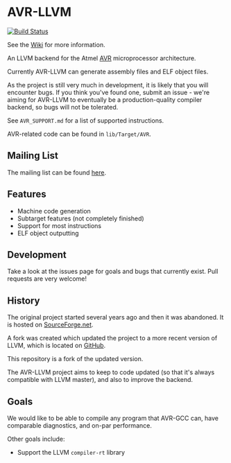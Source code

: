 # AVR-LLVM

[![Build Status](https://travis-ci.org/avr-llvm/llvm.svg)](https://travis-ci.org/avr-llvm/llvm)

See the [Wiki](https://github.com/dylanmckay/avr-llvm/wiki/Getting%20Started) for more information.

An LLVM backend for the Atmel [AVR](http://en.wikipedia.org/wiki/Atmel_AVR) microprocessor architecture.

Currently AVR-LLVM can generate assembly files and ELF object files.

As the project is still very much in development, it is likely that you will encounter bugs. If you think you've found one, submit an issue - we're aiming for AVR-LLVM to eventually be
a production-quality compiler backend, so bugs will not be tolerated.

See `AVR_SUPPORT.md` for a list of supported instructions.

AVR-related code can be found in `lib/Target/AVR`.

## Mailing List

The mailing list can be found [here](https://lists.sourceforge.net/lists/listinfo/avr-llvm-backend-mail).

## Features

* Machine code generation
* Subtarget features (not completely finished)
* Support for most instructions
* ELF object outputting

## Development

Take a look at the issues page for goals and bugs that currently exist. Pull requests are very welcome!

## History

The original project started several years ago and then it was abandoned. It is hosted on [SourceForge.net](http://sourceforge.net/projects/avr-llvm).

A fork was created which updated the project to a more recent version of LLVM, which is located on [GitHub](https://github.com/sushihangover/llvm-avr).

This repository is a fork of the updated version.

The AVR-LLVM project aims to keep to code updated (so that it's always compatible with LLVM master), and also to improve the backend.

## Goals

We would like to be able to compile any program that AVR-GCC can, have comparable diagnostics, and on-par performance.

Other goals include:
* Support the LLVM `compiler-rt` library
